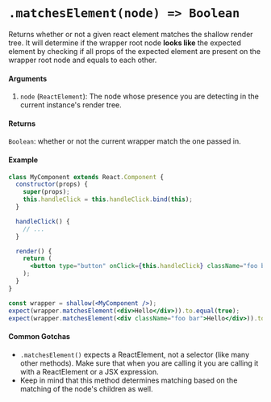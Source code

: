 # `.matchesElement(node) => Boolean`

Returns whether or not a given react element matches the shallow render tree.
It will determine if the wrapper root node __looks like__ the expected element by checking if all props of the expected element are present on the wrapper root node and equals to each other.


#### Arguments

1. `node` (`ReactElement`): The node whose presence you are detecting in the current instance's
render tree.



#### Returns

`Boolean`: whether or not the current wrapper match the one passed in.



#### Example


```jsx
class MyComponent extends React.Component {
  constructor(props) {
    super(props);
    this.handleClick = this.handleClick.bind(this);
  }

  handleClick() {
    // ...
  }

  render() {
    return (
      <button type="button" onClick={this.handleClick} className="foo bar">Hello</button>
    );
  }
}

const wrapper = shallow(<MyComponent />);
expect(wrapper.matchesElement(<div>Hello</div>)).to.equal(true);
expect(wrapper.matchesElement(<div className="foo bar">Hello</div>)).to.equal(true);
```


#### Common Gotchas

- `.matchesElement()` expects a ReactElement, not a selector (like many other methods). Make sure that
when you are calling it you are calling it with a ReactElement or a JSX expression.
- Keep in mind that this method determines matching based on the matching of the node's children as
well.
